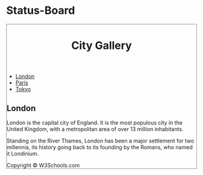 # Status-Board
<!DOCTYPE html>
<html>
<head>
<style>
div.container {
    width: 100%;
    border: 1px solid gray;
}

header, footer {
    padding: 1em;
    color: white;
    background-color: black;
    clear: left;
    text-align: center;
}

nav {
    float: left;
    max-width: 160px;
    margin: 0;
    padding: 1em;
}

nav ul {
    list-style-type: none;
    padding: 0;
}
   
nav ul a {
    text-decoration: none;
}

article {
    margin-left: 170px;
    border-left: 1px solid gray;
    padding: 1em;
    overflow: hidden;
}
</style>
</head>
<body>

<div class="container">

<header>
   <h1>City Gallery</h1>
</header>
  
<nav>
  <ul>
    <li><a href="#">London</a></li>
    <li><a href="#">Paris</a></li>
    <li><a href="#">Tokyo</a></li>
  </ul>
</nav>

<article>
  <h1>London</h1>
  <p>London is the capital city of England. It is the most populous city in the  United Kingdom, with a metropolitan area of over 13 million inhabitants.</p>
  <p>Standing on the River Thames, London has been a major settlement for two millennia, its history going back to its founding by the Romans, who named it Londinium.</p>
</article>

<footer>Copyright &copy; W3Schools.com</footer>

</div>

</body>
</html>
